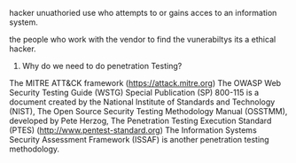 hacker unuathoried use who attempts to or gains acces to an information system.

the people who work with the vendor to find the vunerabiltys its a ethical hacker.

1.  Why do we need to do penetration Testing?

The MITRE ATT&CK framework (https://attack.mitre.org) 
The OWASP Web Security Testing Guide (WSTG) 
Special Publication (SP) 800-115 is a document created by the National Institute of Standards and Technology (NIST),
The Open Source Security Testing Methodology Manual (OSSTMM), developed by Pete Herzog, 
The Penetration Testing Execution Standard (PTES) (http://www.pentest-standard.org) 
The Information Systems Security Assessment Framework (ISSAF) is another penetration testing methodology.
